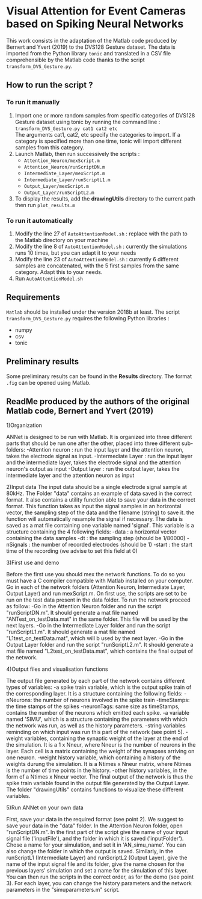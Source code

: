 # Visual Attention for Event Cameras based on Spiking Neural Networks

This work consists in the adaptation of the Matlab code produced by Bernert and Yvert (2019) to the DVS128 Gesture dataset. 
The data is imported from the Python library `tonic` and translated in a CSV file comprehensible by the Matlab code thanks to the script `transform_DVS_Gesture.py`.

## How to run the script ? 

### To run it manually 

1) Import one or more random samples from specific categories of DVS128 Gesture dataset using tonic by running the command line :
   `transform_DVS_Gesture.py cat1 cat2 etc`  
   The arguments cat1, cat2, etc specify the categories to import. 
   If a category is specified more than one time, tonic will import different samples from this category.
2) Launch Matlab, then run successively the scripts : 
   * `Attention_Neuron/mexScript.m`
   * `Attention_Neuron/runScriptDN.m`
   * `Intermediate_Layer/mexScript.m`
   * `Intermediate_Layer/runScriptL1.m`
   * `Output_Layer/mexScript.m`
   * `Output_Layer/runScriptL2.m`
3) To display the results, add the **drawingUtils** directory to the current path then run `plot_results.m`

### To run it automatically

1) Modify the line 27 of `AutoAttentionModel.sh` : replace with the path to the Matlab directory on your machine
2) Modify the line 8 of `AutoAttentionModel.sh` : currently the simulations runs 10 times, but you can adapt it to your needs
3) Modify the line 23 of `AutoAttentionModel.sh` : currently 6 different samples are concatenated, with the 5 first samples from the same category. Adapt this to your needs. 
4) Run `AutoAttentionModel.sh`
  
## Requirements
  
`Matlab` should be installed under the version 2018b at least. 
The script `transform_DVS_Gesture.py` requires the following Python libraries : 
- numpy
- csv
- tonic

## Preliminary results
Some preliminary results can be found in the **Results** directory. The format `.fig` can be opened using Matlab. 


## ReadMe produced by the authors of the original Matlab code, Bernert and Yvert (2019)

1)Organization

ANNet is designed to be run with Matlab. It is organized into three different parts that should be run one after the other, placed into three different sub-folders:
-Attention neuron : run the input layer and the attention neuron, takes the electrode signal as input.
-Intermediate Layer : run the input layer and the intermediate layer, takes the electrode signal and the attention neuron's output as input
-Output layer : run the output layer, takes the intermediate layer and the attention neuron as input

2)Input data
The input data should be a single electrode signal sample at 80kHz.
The Folder "data" contains an example of data saved in the correct format. It also contains a utility function able to save your data in the correct format. This function takes as input the signal samples in an horizontal vector, the sampling step of the data and the filename (string) to save it. the function will automatically resample the signal if necessary.
The data is saved as a mat file containing one variable named 'signal'. This variable is a structure containing the 4 following fields:
-data : a horizontal vector containing the data samples
-dt : the sampling step (should be 1/80000)
-nSignals : the number of recorded electrodes (should be 1)
-start : the start time of the recording (we advise to set this field at 0)

3)First use and demo

Before the first use you should mex the network functions. To do so you must have a C compiler compatible with Matlab installed on your computer. Go in each of the network folders (Attention Neuron, Intermediate Layer, Output Layer) and run mexScript.m.
On first use, the scripts are set to be run on the test data present in the data folder. To run the network proceed as follow:
-Go in the Attention Neuron folder and run the script "runScriptDN.m". It should generate a mat file named "ANTest_on_testData.mat" in the same folder. This file will be used by the next layers. 
-Go in the Intermediate Layer folder and run the script "runScriptL1.m". It should generate a mat file named "L1test_on_testData.mat", which will b used by the next layer.
-Go in the Output Layer folder and run the script "runScriptL2.m". It should generate a mat file named "L2test_on_testData.mat", which contains the final output of the network.

4)Output files and visualisation functions

The output file generated by each part of the network contains different types of variables:
-a spike train variable, which is the output spike train of the corresponding layer. It is a structure containing the following fields:
	-nNeurons: the number of neurons involved in the spike train
	-timeStamps: the time stamps of the spikes
	-neuronTags: same size as timeStamps, contains the number of the neurons which emitted each spike. 
-a variable named 'SIMU', which is a structure containing the parameters with which the network was run, as well as the history parameters.
-string variables reminding on which input was run this part of the network (see point 5).
-weight variables, containing the synaptic weight of the layer at the end of the simulation. It is a 1 x Nneur, where Nneur is the number of neurons in the layer. Each cell is a matrix containing the weight of the synapses arriving on one neuron.
-weight history variable, which containing a history of the weights durung the simulation. It is a Ntimes x Nneur matrix, where Ntimes is the number of time points in the history.
-other history variables, in the form of a Ntimes x Nneur vector.
The final output of the network is thus the spike train variable found in the output file generated by the Output Layer.
The folder "drawingUtils" contains functions to visualize these different variables.

5)Run ANNet on your own data

First, save your data in the required format (see point 2). We suggest to save your data in the "data" folder.
In the Attention Neuron folder, open "runScriptDN.m". 
In the first part of the script give the name of your input signal file ('inputFile'), and the folder in which it is saved ('inputFolder'). 
Chose a name for your simulation, and set it in 'AN_simu_name'. You can also change the folder in which the output is saved.
Similarly, in the runScriptL1 (Intermediate Layer) and runScriptL2 (Output Layer), give the name of the input signal file and its folder, give the name chosen for the previous layers' simulation and set a name for the simulation of this layer.
You can then run the scripts in the correct order, as for the demo (see point 3).
For each layer, you can change the history parameters and the network parameters in the "simuparameters.m" script.
